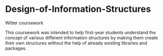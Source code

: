 # Design-of-Information-Structures
Witter coursework

This coursework was intended to help first-year students understand the concept of various different information structures by making them
create their own structures without the help of already existing libraries and packages.
